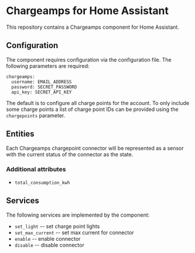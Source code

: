 # Chargeamps for Home Assistant

This repository contains a Chargeamps component for Home Assistant.


## Configuration

The component requires configuration via the configuration file. The following parameters are required:

    chargeamps:
      username: EMAIL_ADDRESS
      password: SECRET_PASSWORD
      api_key: SECRET_API_KEY

The default is to configure all charge points for the account. To only include some charge points a list of charge point IDs can be provided using the `chargepoints` parameter.


## Entities

Each Chargeamps chargepoint connector will be represented as a sensor with the current status of the connector as the state.

### Additional attributes

- `total_consumption_kwh`


## Services

The following services are implemented by the component:

- `set_light` -- set charge point lights
- `set_max_current` -- set max current for connector
- `enable` -- enable connector
- `disable` -- disable connector
